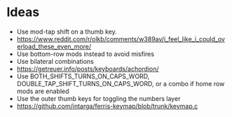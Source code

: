 # Ideas

* Use mod-tap shift on a thumb key.
* https://www.reddit.com/r/olkb/comments/w389av/i_feel_like_i_could_overload_these_even_more/ 
* Use bottom-row mods instead to avoid misfires
* Use bilateral combinations
* https://getreuer.info/posts/keyboards/achordion/
* Use BOTH_SHIFTS_TURNS_ON_CAPS_WORD, DOUBLE_TAP_SHIFT_TURNS_ON_CAPS_WORD, or a
  combo if home row mods are enabled
* Use the outer thumb keys for toggling the numbers layer
* https://github.com/intarga/ferris-keymap/blob/trunk/keymap.c
